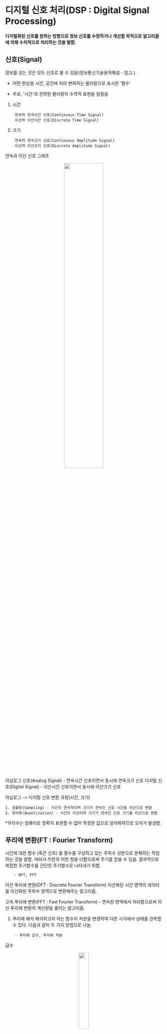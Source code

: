 # 디지털 신호 처리(DSP : Digital Signal Processing)
#### 디지털화된 신호를 원하는 방향으로 정보 신호를 수정하거나 개선할 목적으로 알고리즘에 의해 수치적으로 처리하는 것을 말함.

## 신호(Signal)
정보를 갖는 것은 모두 신호로 볼 수 있음(정보통신기술용어해설 - 참고.).
- 어떤 현상을 시간, 공간에 따라 변화하는 물리량으로 표시한 '함수'
* 주로, '시간'과 관련된 물리량의 수학적 표현을 일컬음

1. 시간

        연속적 연속시간 신호(Continuous Time Signal)
        이산적 이산시간 신호(Discrete Time Signal)

2. 크기

        연속적 연속크기 신호(Continuous Amplitude Signal)
        이산적 이산크기 신호(Discrete Amplitude Signal)

연속과 이산 신호 그래프

<p align="center"><img src="https://user-images.githubusercontent.com/45933225/80908496-422ce400-8d5b-11ea-8ed1-aa82db167f45.png" width="50%"></p>

아날로그 신호(Analog Signal) - 연속시간 신호이면서 동시에 연속크기 신호
디지털 신호(Digital Signal) - 이산시간 신호이면서 동시에 이산크기 신호

아날로그 -> 디지털 신호 변환 과정(시간, 크기)

    1. 샘플링(Sampling) - 시간이 연속적이며 크기가 연속인 신호 시간을 이산으로 변환
    2. 양자화(Quantization) - 시간이 이산이며 크기가 연속인 신호 크기를 이산으로 변환

*무리수는 컴퓨터로 정확히 표현할 수 없어 특정한 값으로 양자화하므로 오차가 발생함.

## 푸리에 변환(FT : Fourier Transform)
시간에 대한 함수 (혹은 신호) 를 함수를 구성하고 있는 주파수 성분으로 분해하는 작업하는 것을 말함.
따라서 무한히 어떤 항을 더함으로써 주기를 얻을 수 있음.
결과적으로 복잡한 주기함수를 간단한 주기함수로 나타내기 위함.

        - DFT, FFT

이산 푸리에 변환(DFT : Discrete Fourier Transform)
이산화된 시간 영역의 데이터를 이산화된 주파수 영역으로 변환해주는 알고리즘.

고속 푸리에 변환(FFT : Fast Fourier Transform) - 
연속된 영역에서 처리함으로써 이산 푸리에 변환의 계산량을 줄이는 알고리즘.

2. 푸리에 해석
해석하고자 하는 함수의 차원을 변경하여 다른 시각에서 상태를 관측할 수 있다.
다음과 같이 두 가지 방법으로 나눔.

        - 푸리에 급수, 푸리에 적분 

급수

<p align="center"><img src="https://user-images.githubusercontent.com/45933225/80908460-f843fe00-8d5a-11ea-83a8-aed8ec14a33e.png" width="25%"></p>

<p align="center"><img src="https://user-images.githubusercontent.com/45933225/80908450-e5c9c480-8d5a-11ea-9b00-b5c24713c81d.png" width="8%"></p>

값이 특정한 값으로 수렴하는지 아니면 (음, 양) 무한대로 발산을 하는지 판단.

급수의 변화

       - 테일러 급수 -> 매클로린 급수 -> 푸리에 급수

- 테일러 급수

<p align="center"><img src="https://user-images.githubusercontent.com/45933225/80908438-c6329c00-8d5a-11ea-97b4-2dcb6d966589.png" width="70%"></p>

- 매클로린 급수

<p align="center"><img src="https://user-images.githubusercontent.com/45933225/80908443-d185c780-8d5a-11ea-95c2-0fb31237ed27.png" width="70%"></p>

- 푸리에 급수(Fourier Series)
주기가 있는 임의의 함수를 삼각함수의 급수로 바꾸어 나타내는 방법.

<p align="center"><img src="https://user-images.githubusercontent.com/45933225/80908399-88ce0e80-8d5a-11ea-9e8a-4c3002e576f1.png" width="50%"></p>

위 a(0)은  y절편의 이동을 나타냄으로써 따로 표기한 이유는 cos(0) = 1 sin(0) = 0의 값을 지니기 때문이다.
a(0), a(n), b(n)은 각각의 성분(가중치)가 sin, cos 포함도를 결정한다.

오일러 공식(e^x)

<p align="center"><img src="https://user-images.githubusercontent.com/45933225/80908415-a69b7380-8d5a-11ea-8105-df8886b072f2.png" width="50%"></p>

<p align="center"><img src="https://user-images.githubusercontent.com/45933225/80908410-9edbcf00-8d5a-11ea-86ce-0c8ef9c496b2.png" width="50%"></p>

오일러 공식의 유도

1. 삼각함수의 직교성(Orthogonal Function)
삼각함수 계의 각 함수들은 한 주기 구간에서 서로 직교함.

<p align="center"><img src="https://user-images.githubusercontent.com/45933225/80908431-b3b86280-8d5a-11ea-853f-5bc20e36cfff.png" width="50%"></p>

삼각함수는 서로 직교하므로 따라서 두 함수를 내적하면 0이 나옴.
이어서 함수에서도 공간에서 정의된 두 직교 함수의 내적은 0이다.

푸리에 합성

<p align="center"><img src="https://user-images.githubusercontent.com/45933225/80908387-79e75c00-8d5a-11ea-80c8-0319cc402aad.png" width="50%"></p>

위와 같이 분석을 하였을 때 각 함수의 가중치 비율을 알 수 있으며 주기를 선형조합하므로 다음과 같이 합성 그래프를 그릴 수 있다.
비교적으로 선형대수학은 계수의 합은 유한하지만 푸리에는 무한 급수 합을 구한다.




----아직------
- 푸리에 적분(Fourier Integral)
주기가 없는 함수라도, 삼각함수의 급수로 나타내는 방법.


